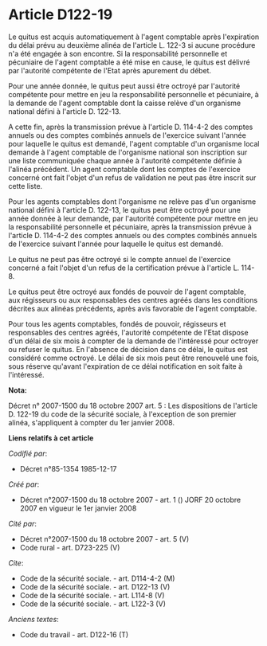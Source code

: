# Article D122-19

Le quitus est acquis automatiquement à l'agent comptable après l'expiration du délai prévu au deuxième alinéa de l'article L.
122-3 si aucune procédure n'a été engagée à son encontre. Si la responsabilité personnelle et pécuniaire de l'agent comptable
a été mise en cause, le quitus est délivré par l'autorité compétente de l'Etat après apurement du débet.

Pour une année donnée, le quitus peut aussi être octroyé par l'autorité compétente pour mettre en jeu la responsabilité
personnelle et pécuniaire, à la demande de l'agent comptable dont la caisse relève d'un organisme national défini à l'article
D. 122-13.

A cette fin, après la transmission prévue à l'article D. 114-4-2 des comptes annuels ou des comptes combinés annuels de
l'exercice suivant l'année pour laquelle le quitus est demandé, l'agent comptable d'un organisme local demande à l'agent
comptable de l'organisme national son inscription sur une liste communiquée chaque année à l'autorité compétente définie à
l'alinéa précédent. Un agent comptable dont les comptes de l'exercice concerné ont fait l'objet d'un refus de validation ne
peut pas être inscrit sur cette liste.

Pour les agents comptables dont l'organisme ne relève pas d'un organisme national défini à l'article D. 122-13, le quitus
peut être octroyé pour une année donnée à leur demande, par l'autorité compétente pour mettre en jeu la responsabilité
personnelle et pécuniaire, après la transmission prévue à l'article D. 114-4-2 des comptes annuels ou des comptes combinés
annuels de l'exercice suivant l'année pour laquelle le quitus est demandé.

Le quitus ne peut pas être octroyé si le compte annuel de l'exercice concerné a fait l'objet d'un refus de la certification
prévue à l'article L. 114-8.

Le quitus peut être octroyé aux fondés de pouvoir de l'agent comptable, aux régisseurs ou aux responsables des centres agréés
dans les conditions décrites aux alinéas précédents, après avis favorable de l'agent comptable.

Pour tous les agents comptables, fondés de pouvoir, régisseurs et responsables des centres agréés, l'autorité compétente de
l'Etat dispose d'un délai de six mois à compter de la demande de l'intéressé pour octroyer ou refuser le quitus. En l'absence
de décision dans ce délai, le quitus est considéré comme octroyé. Le délai de six mois peut être renouvelé une fois, sous
réserve qu'avant l'expiration de ce délai notification en soit faite à l'intéressé.

**Nota:**

Décret n° 2007-1500 du 18 octobre 2007 art. 5 : Les dispositions de l'article D. 122-19 du code de la sécurité sociale, à
l'exception de son premier alinéa, s'appliquent à compter du 1er janvier 2008.

**Liens relatifs à cet article**

_Codifié par_:

  - Décret n°85-1354 1985-12-17

_Créé par_:

  - Décret n°2007-1500 du 18 octobre 2007 - art. 1 () JORF 20 octobre 2007 en vigueur le 1er janvier 2008

_Cité par_:

  - Décret n°2007-1500 du 18 octobre 2007 - art. 5 (V)
  - Code rural - art. D723-225 (V)

_Cite_:

  - Code de la sécurité sociale. - art. D114-4-2 (M)
  - Code de la sécurité sociale. - art. D122-13 (V)
  - Code de la sécurité sociale. - art. L114-8 (V)
  - Code de la sécurité sociale. - art. L122-3 (V)

_Anciens textes_:

  - Code du travail - art. D122-16 (T)

